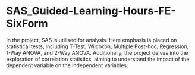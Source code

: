 # SAS_Guided-Learning-Hours-FE-SixForm
In the project, SAS is utilised for analysis. Here emphasis is placed on statistical tests, including T-Test, Wilcoxon, Multiple Post-hoc, Regression, 1-Way ANOVA, and 2-Way ANOVA. Additionally, the project delves into the exploration of correlation statistics, aiming to understand the impact of the dependent variable on the independent variables.
